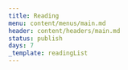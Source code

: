 ```yaml
---
title: Reading
menu: content/menus/main.md
header: content/headers/main.md
status: publish
days: 7
_template: readingList
---
```

